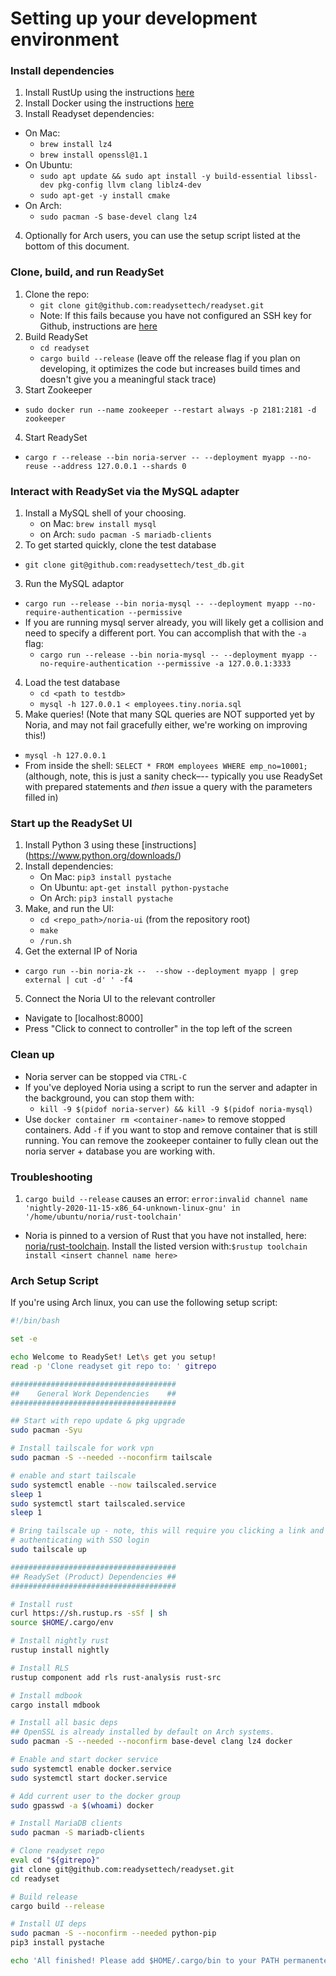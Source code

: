 # Setting up your development environment

### Install dependencies
1. Install RustUp using the instructions [here](https://www.rust-lang.org/tools/install)
2. Install Docker using the instructions [here](https://docs.docker.com/get-docker/)
3. Install Readyset dependencies:
  * On Mac:
    - `brew install lz4`
    - `brew install openssl@1.1`
  * On Ubuntu:
    - `sudo apt update && sudo apt install -y build-essential libssl-dev pkg-config llvm clang liblz4-dev`
    - `sudo apt-get -y install cmake`
  * On Arch:
    - `sudo pacman -S base-devel clang lz4`
4. Optionally for Arch users, you can use the setup script listed at the bottom
   of this document.

### Clone, build, and run ReadySet
1. Clone the repo:
   * `git clone git@github.com:readysettech/readyset.git`
   * Note: If this fails because you have not configured an SSH key for Github, instructions are [here](https://docs.github.com/en/github/authenticating-to-github/adding-a-new-ssh-key-to-your-github-account)
2. Build ReadySet
   * `cd readyset`
   * `cargo build --release` (leave off the release flag if you plan on developing, it optimizes the code but increases build times and doesn't give you a meaningful stack trace)
3. Start Zookeeper
  * `sudo docker run --name zookeeper --restart always -p 2181:2181 -d zookeeper`
4. Start ReadySet
  * `cargo r --release --bin noria-server -- --deployment myapp --no-reuse --address 127.0.0.1 --shards 0`

### Interact with ReadySet via the MySQL adapter
1. Install a MySQL shell of your choosing.
   * on Mac: `brew install mysql`
   * on Arch: `sudo pacman -S mariadb-clients`
2. To get started quickly, clone the test database
  * `git clone git@github.com:readysettech/test_db.git`
3. Run the MySQL adaptor
  * `cargo run --release --bin noria-mysql -- --deployment myapp --no-require-authentication --permissive`
  * If you are running mysql server already, you will likely get a collision and
    need to specify a different port. You can accomplish that with the `-a`
    flag:
    * `cargo run --release --bin noria-mysql -- --deployment myapp --no-require-authentication --permissive -a 127.0.0.1:3333`
4. Load the test database
   * `cd <path to testdb>`
   * `mysql -h 127.0.0.1 < employees.tiny.noria.sql`
5. Make queries! (Note that many SQL queries are NOT supported yet by Noria, and may not fail gracefully either, we're working on improving this!)
  * `mysql -h 127.0.0.1`
  * From inside the shell: `SELECT * FROM employees WHERE emp_no=10001;` (although, note, this is just a sanity check–-- typically you use ReadySet with prepared statements and *then* issue a query with the parameters filled in)


### Start up the ReadySet UI
1. Install Python 3 using these [instructions] (https://www.python.org/downloads/)
2. Install dependencies:
   * On Mac: `pip3 install pystache`
   * On Ubuntu: `apt-get install python-pystache`
   * On Arch: `pip3 install pystache`
3. Make, and run the UI:
   * `cd <repo_path>/noria-ui` (from the repository root)
   * `make`
   * `/run.sh`
4. Get the external IP of Noria
  * `cargo run --bin noria-zk --  --show --deployment myapp | grep external | cut -d' ' -f4`
5. Connect the Noria UI to the relevant controller
  * Navigate to [localhost:8000]
  * Press "Click to connect to controller" in the top left of the screen


### Clean up 
- Noria server can be stopped via `CTRL-C`
- If you've deployed Noria using a script to run the server and adapter in the
  background, you can stop them with:
  * `kill -9 $(pidof noria-server) && kill -9 $(pidof noria-mysql)`
- Use `docker container rm <container-name>` to remove stopped containers. Add `-f` if you want to stop and remove container that is still running. You can remove the zookeeper container to fully clean out the noria server + database you are working with.

### Troubleshooting

1. `cargo build --release` causes an error: `error:invalid channel name 'nightly-2020-11-15-x86_64-unknown-linux-gnu' in '/home/ubuntu/noria/rust-toolchain'`
- Noria is pinned to a version of Rust that you have not installed, here: [noria/rust-toolchain](https://github.com/readysettech/noria/blob/master/rust-toolchain). Install the listed version with:`$rustup toolchain install <insert channel name here>`

### Arch Setup Script

If you're using Arch linux, you can use the following setup script:

```bash
#!/bin/bash

set -e

echo Welcome to ReadySet! Let\s get you setup!
read -p 'Clone readyset git repo to: ' gitrepo

#####################################
##    General Work Dependencies    ##
#####################################

## Start with repo update & pkg upgrade
sudo pacman -Syu

# Install tailscale for work vpn
sudo pacman -S --needed --noconfirm tailscale

# enable and start tailscale
sudo systemctl enable --now tailscaled.service
sleep 1
sudo systemctl start tailscaled.service
sleep 1

# Bring tailscale up - note, this will require you clicking a link and
# authenticating with SSO login
sudo tailscale up

#####################################
## ReadySet (Product) Dependencies ##
#####################################

# Install rust
curl https://sh.rustup.rs -sSf | sh
source $HOME/.cargo/env

# Install nightly rust
rustup install nightly

# Install RLS
rustup component add rls rust-analysis rust-src

# Install mdbook
cargo install mdbook

# Install all basic deps
## OpenSSL is already installed by default on Arch systems.
sudo pacman -S --needed --noconfirm base-devel clang lz4 docker

# Enable and start docker service
sudo systemctl enable docker.service
sudo systemctl start docker.service

# Add current user to the docker group
sudo gpasswd -a $(whoami) docker

# Install MariaDB clients
sudo pacman -S mariadb-clients

# Clone readyset repo
eval cd "${gitrepo}"
git clone git@github.com:readysettech/readyset.git
cd readyset

# Build release
cargo build --release

# Install UI deps
sudo pacman -S --noconfirm --needed python-pip
pip3 install pystache

echo 'All finished! Please add $HOME/.cargo/bin to your PATH permanentely.'
```
